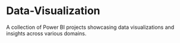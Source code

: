 # Data-Visualization
A collection of Power BI projects showcasing data visualizations and insights across various domains.
